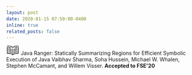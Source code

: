 ```yaml
---
layout: post
date: 2020-01-15 07:59:00-0400
inline: true
related_posts: false
---
```


[<img src="../assets/img/read.jpeg" alt="img" width="35"/>](../assets/pdf/java-ranger-FSE2020-final-version.pdf) Java Ranger: Statically Summarizing Regions for Efficient Symbolic Execution of Java
Vaibhav Sharma, Soha Hussein, Michael W. Whalen, Stephen McCamant, and Willem Visser. **Accepted to FSE'20**